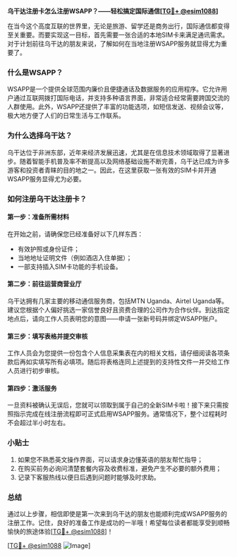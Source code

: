 **乌干达注册卡怎么注册WSAPP？——轻松搞定国际通信[[TG💪+ @esim1088](https://t.me/s/esim1088)]**

在当今这个高度互联的世界里，无论是旅游、留学还是商务出行，国际通信都变得至关重要。而要实现这一目标，首先需要一张合适的本地SIM卡来满足通讯需求。对于计划前往乌干达的朋友来说，了解如何在当地注册WSAPP服务就显得尤为重要了。

### 什么是WSAPP？

WSAPP是一个提供全球范围内廉价且便捷通话及数据服务的应用程序。它允许用户通过互联网拨打国际电话，并支持多种语言界面，非常适合经常需要跨国交流的人群使用。此外，WSAPP还提供了丰富的功能选项，如短信发送、视频会议等，极大地方便了人们的日常生活与工作联系。

### 为什么选择乌干达？

乌干达位于非洲东部，近年来经济发展迅速，尤其是在信息技术领域取得了显著进步。随着智能手机普及率不断提高以及网络基础设施不断完善，乌干达已成为许多游客和投资者青睐的目的地之一。因此，在这里获取一张有效的SIM卡并开通WSAPP服务显得尤为必要。

### 如何注册乌干达注册卡？

#### 第一步：准备所需材料
在开始之前，请确保您已经准备好以下几样东西：
- 有效护照或身份证件；
- 当地地址证明文件（例如酒店入住单据）；
- 一部支持插入SIM卡功能的手机设备。

#### 第二步：前往运营商营业厅
乌干达拥有几家主要的移动通信服务商，包括MTN Uganda、Airtel Uganda等。建议您根据个人偏好挑选一家信誉良好且资费合理的公司作为合作伙伴。到达指定地点后，请向工作人员表明您的意图——申请一张新号码并绑定WSAPP账户。

#### 第三步：填写表格并提交审核
工作人员会为您提供一份包含个人信息采集表在内的相关文档，请仔细阅读各项条款后再如实填写所有必填项。随后将表格连同上述提到的支持性文件一并交给工作人员进行初步审核。

#### 第四步：激活服务
一旦资料被确认无误后，您就可以领取到属于自己的全新SIM卡啦！接下来只需按照指示完成在线注册流程即可正式启用WSAPP服务。通常情况下，整个过程耗时不会超过半小时左右。

### 小贴士

1. 如果您不熟悉英文操作界面，可以请求身边懂英语的朋友帮忙指导；
2. 在购买前务必询问清楚套餐内容及收费标准，避免产生不必要的额外费用；
3. 记录下客服热线以便日后遇到问题时能够及时求助。

### 总结

通过以上步骤，相信即使是第一次来到乌干达的朋友也能顺利完成WSAPP服务的注册工作。记住，良好的准备工作是成功的一半哦！希望每位读者都能享受到顺畅愉快的旅途体验[[TG💪+ @esim1088](https://t.me/s/esim1088)]！

[[TG💪+ @esim1088](https://t.me/s/esim1088) ![Image](https://i.postimg.cc/4NQfJmqS/Snipaste-2025-05-13-00-14-12.png)]